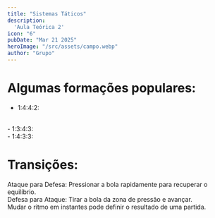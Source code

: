 ```yaml
---
title: "Sistemas Táticos"
description:
  'Aula Teórica 2'
icon: "6"
pubDate: "Mar 21 2025"
heroImage: "/src/assets/campo.webp"
author: "Grupo"
---
```


# Algumas formações populares:  
- 1:4:4:2:
<br>
- 1:3:4:3:
<br>
- 1:4:3:3: 


# Transições:  

Ataque para Defesa: Pressionar a bola rapidamente para recuperar o equilíbrio. 
<br>
Defesa para Ataque: Tirar a bola da zona de pressão e avançar. 
<br>
Mudar o ritmo em instantes pode definir o resultado de uma partida. 